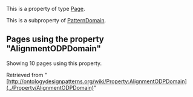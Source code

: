 This is a property of type [Page](../Type/Page "Type:Page").


This is a subproperty of [PatternDomain](../Property/PatternDomain "Property:PatternDomain").




  


## Pages using the property "AlignmentODPDomain"


Showing 10 pages using this property.



Retrieved from "[http://ontologydesignpatterns.org/wiki/Property:AlignmentODPDomain](../Property/AlignmentODPDomain)"
